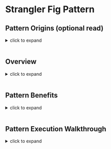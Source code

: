 # Strangler Fig Pattern

## Pattern Origins (optional read)
<details>
<summary>click to expand</summary>
First captured by Martin Fowler [link](https://martinfowler.com/bliki/StranglerFigApplication.html), who was inspired by a certain type of fig that seeds itself in the upper branches of trees. The existing tree becomes initially a support structure for the new fig. The fig then descends toward the ground to take root, gradually enveloping the original tree, and leaving only the new self-supporting fig in its place.
</details>

<br/>

## Overview

<details>
<summary>click to expand</summary>

Commonly used to incrementally replace a legacy system - component by component - with a modernized version. Goal is for legacy and new modernized versions to co-exist; new system initially be supported by, and wrapping, the existing system. This will give the new system time to grow and potentially entirely replace the old system. 

For Strangler Fig pattern to work well: 1/ you need to be able to intercept outside the system calls at the perimeter of your monolith and 2/ easily redirect the inbound calls for functionality you care about to the asset that you want to move.

In the example diagram below, Strangler Fig pattern will work well for Product, Order, Billing, and Invoicing components. You can intercept and redirect outside the system inbound HTTP calls to their modernized version.

![strangler fig pattern tldr](../diagrams/strangler-fig-pattern-tldr.png)

On the Contrary, Strangler Fig pattern would not work well for Notification component. Because notifications are fired as a result of multiple inbound calls to the legacy application. Therefore, you can’t clearly redirect the calls from outside the system itself. Another pattern called [Branch by Abstraction](./2-branch-by-abstraction.md) would work well (discussed later).

**How It Work (TL;DR)**
1. Identify component(s) to modernize first.
1. In parallel to the legacy application, create modernized component(s); as applicable, port or re-write.
1. Keep legacy version around (for rollback) and slowly start redirecting traffic to the modernized version.

> Tip: The more work you have to do in the proxy layer to understand and potentially redirect the inbound call, the less viable Strangler Fig pattern option may become.

</details>

<br/>

## Pattern Benefits

<details>
<summary>click to expand</summary>

- Allows you to incrmentally move functionality over to your modernized architecture without causing disruption to your legacy application.

- Without switching live traffic, you can deploy the modernized components to production, perform tests in-parallel to the existing system, and validate functional behavior.

- Incremental modernization gives you the ability to pause/stop while still taking advantage of the modernized system delivered so far.

> **Deployment vs Release**: Important to keep the deployment & release concepts separate. `Deployment`: Push to production and validate functional behavior. It's not live yet! 
`Release`: When modernized component is ready, you can start directing user traffic to it.

**Be mindful:**

- While modernizing component, try to freeze functional or behavioral changes (e.g. bug fixes or feature additions).
  - Allowing changes may make the rollback - switch from modernized to legacy version - scenario much harder.

</details>

<br/>

## Pattern Execution Walkthrough

<details>
<summary>click to expand</summary>

 Prior to steps below, ensure you've reviewed `Modernization Baseline` section in [index.md](../index.md).

1. Identify modernization candidate component(s). From sample legacy application depicted below, you will choose Invoicing component with no upstream dependencies.

    ![strangler-fig-identify-component](../diagrams/strangler-fig-identify-component.png)

1. Incorporate HTTP Proxy (e.g API Gateway) to intercept and direct outside the system calls (e.g. switch between monolith/modernized versions).

    1. If Proxy is new to the ecosystem, then integrate one, as simple pass through.
    1. Pass through approach will help you: 
     - 1/ assess impact of adding network hop and acceptable latency
     - 2/ ensure the system continues to operate as before.

    ![strangler-fig-http-proxy](../diagrams/strangler-fig-http-proxy.png)

    **Be mindful**
    1. Follow the mantra of “smart endpoints and dumb pipes". You're optimizing for independent deployability of your services and converting this Proxy into yet another *shared* smart middleware pipe could slow down the process of making and deploying changes quickly.
    1. Where applicable, try to push any protocol translation into the service itself (e.g. JSON-->gRPC).
    1. Another alternative is service mesh: each service instance communicates with other service instances via its own, dedicated local proxy. Local proxy helps avoid creating a shared smart pipe and each service can own its own piece of the service-to-service pipe as needed.

        ![strangler-fig-service-mesh](../diagrams/strangler-fig-service-mesh.png)

1. Get a skeleton of modernized component up and running without any functionality being implemented.
    1. Component should accept calls made to the match the functionality but at this point you can return 501, Not Implemented. 
    1. Optionally, you could get this component deployed to production. This will help you become comfortable with production push process through your CI/CD pipelines. Its not released yet (gone live).

1. Incrementally, modernize component's functionality. Example:
    1. Port or re-write component's functionality from .NET Framework to .NET Core, targeting Linux (ARM or x86).
    1. Reference common libraries via NuGet packages.
    1. Containerize the component (e.g. Docker).
    1. Iteratively start pushing it to production and validate that its working as expected.

    ![strangler-fig-modernize-component](../diagrams/strangler-fig-modernize-component.png)

    > [Tip] - While modernizing, ensure any functionality rewrites are small - doable over few days or weeks - and if needed, you could ship this reworked functionality to your customers regularly. If modernization timelines start to look more like several months, you should reexamine your approach.

1. Redirect Traffic

    1. Modernized component is fully built, tested, and deployed to production and serve user traffic.
    1. Configure your HTTP Proxy to redirect outside the system call to the modernized component.

        ![strangler-fig-switch-traffic](../diagrams/strangler-fig-switch-traffic.png)
    
    1. Other common approaches to control traffic:
        1. Use Feature flags.
        1. Canary deployment.
        1. Parallel run alongside the monolith to ensure its outputs matches the existing functionality.


</details>